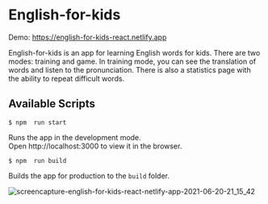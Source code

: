 # English-for-kids

Demo: https://english-for-kids-react.netlify.app  

English-for-kids is an app for learning English words for kids. There are two modes: training and game. In training mode, you can see the translation of words and listen to the pronunciation. There is also a statistics page with the ability to repeat difficult words.  

## Available Scripts  

` $ npm  run start `  

Runs the app in the development mode.   
Open http://localhost:3000 to view it in the browser.  

` $ npm  run build `  

Builds the app for production to the ` build ` folder.  

![screencapture-english-for-kids-react-netlify-app-2021-06-20-21_15_42](https://user-images.githubusercontent.com/70751993/122684274-26112e00-d20d-11eb-802c-20f4f320bbd1.png)